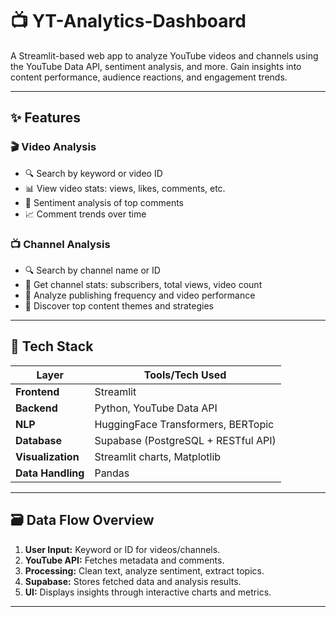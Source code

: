 # 📺 YT-Analytics-Dashboard


A Streamlit-based web app to analyze YouTube videos and channels using the YouTube Data API, sentiment analysis, and more. Gain insights into content performance, audience reactions, and engagement trends.

---

## ✨ Features

### 🎬 Video Analysis
- 🔍 Search by keyword or video ID
- 📊 View video stats: views, likes, comments, etc.
- 💬 Sentiment analysis of top comments
- 📈 Comment trends over time

### 📺 Channel Analysis
- 🔍 Search by channel name or ID
- 👥 Get channel stats: subscribers, total views, video count
- 📅 Analyze publishing frequency and video performance
- 🧠 Discover top content themes and strategies

---

## 🧠 Tech Stack

| Layer         | Tools/Tech Used                             |
|---------------|---------------------------------------------|
| **Frontend**  | Streamlit                                   |
| **Backend**   | Python, YouTube Data API                    |
| **NLP**       | HuggingFace Transformers, BERTopic          |
| **Database**  | Supabase (PostgreSQL + RESTful API)         |
| **Visualization** | Streamlit charts, Matplotlib          |
| **Data Handling** | Pandas                                |

---

## 🗃️ Data Flow Overview

1. **User Input:** Keyword or ID for videos/channels.
2. **YouTube API:** Fetches metadata and comments.
3. **Processing:** Clean text, analyze sentiment, extract topics.
4. **Supabase:** Stores fetched data and analysis results.
5. **UI:** Displays insights through interactive charts and metrics.

---




